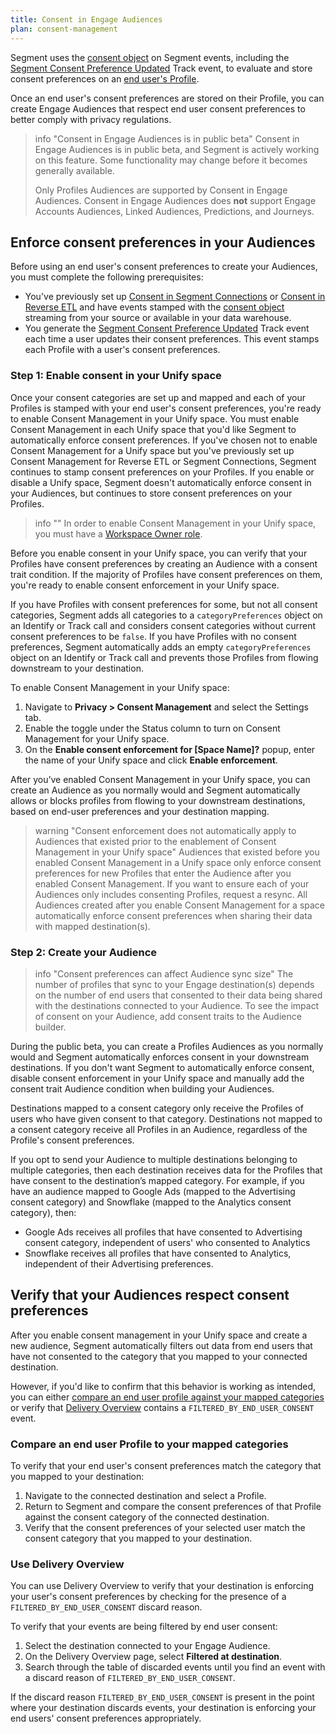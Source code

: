 ```yaml
---
title: Consent in Engage Audiences
plan: consent-management
---
```


Segment uses the [consent object](/docs/privacy/consent-in-unify/#segment-consent-preference-event) on Segment events, including the [Segment Consent Preference Updated](/docs/privacy/consent-in-unify/#segment-consent-preference-updated-event) Track event, to evaluate and store consent preferences on an [end user's Profile](/docs/privacy/consent-management/consent-in-unify#segment-consent-preference-updated-event). 

Once an end user's consent preferences are stored on their Profile, you can create Engage Audiences that respect end user consent preferences to better comply with privacy regulations. 

> info "Consent in Engage Audiences is in public beta"
> Consent in Engage Audiences is in public beta, and Segment is actively working on this feature. Some functionality may change before it becomes generally available. 
>
> Only Profiles Audiences are supported by Consent in Engage Audiences. Consent in Engage Audiences does **not** support Engage Accounts Audiences, Linked Audiences, Predictions, and Journeys.

## Enforce consent preferences in your Audiences

Before using an end user's consent preferences to create your Audiences, you must complete the following prerequisites: 
- You've previously set up [Consent in Segment Connections](/docs/privacy/consent-management/configure-consent-management) or [Consent in Reverse ETL](/docs/privacy/consent-management/consent-in-retl) and have events stamped with the [consent object](/docs/privacy/consent-management/consent-in-segment-connections#consent-object) streaming from your source or available in your data warehouse.
- You generate the [Segment Consent Preference Updated](/docs/privacy/consent-management/consent-in-unify#segment-consent-preference-updated-event) Track event each time a user updates their consent preferences. This event stamps each Profile with a user's consent preferences. 

### Step 1: Enable consent in your Unify space

Once your consent categories are set up and mapped and each of your Profiles is stamped with your end user's consent preferences, you're ready to enable Consent Management in your Unify space. You must enable Consent Management in each Unify space that you'd like Segment to automatically enforce consent preferences. If you've chosen not to enable Consent Management for a Unify space but you've previously set up Consent Management for Reverse ETL or Segment Connections, Segment continues to stamp consent preferences on your Profiles. If you enable or disable a Unify space, Segment doesn't automatically enforce consent in your Audiences, but continues to store consent preferences on your Profiles.

> info ""
> In order to enable Consent Management in your Unify space, you must have a [Workspace Owner role](/docs/segment-app/iam/roles/).  

Before you enable consent in your Unify space, you can verify that your Profiles have consent preferences by creating an Audience with a consent trait condition. If the majority of Profiles have consent preferences on them, you're ready to enable consent enforcement in your Unify space. 

If you have Profiles with consent preferences for some, but not all consent categories, Segment adds all categories to a `categoryPreferences` object on an Identify or Track call and considers consent categories without current consent preferences to be `false`. If you have Profiles with no consent preferences, Segment automatically adds an empty `categoryPreferences` object on an Identify or Track call and prevents those Profiles from flowing downstream to your destination. 

To enable Consent Management in your Unify space: 
1. Navigate to **Privacy > Consent Management** and select the Settings tab.  
2. Enable the toggle under the Status column to turn on Consent Management for your Unify space. 
3. On the **Enable consent enforcement for [Space Name]?** popup, enter the name of your Unify space and click **Enable enforcement**. 

After you’ve enabled Consent Management in your Unify space, you can create an Audience as you normally would and Segment automatically allows or blocks profiles from flowing to your downstream destinations, based on end-user preferences and your destination mapping. 

> warning "Consent enforcement does not automatically apply to Audiences that existed prior to the enablement of Consent Management in your Unify space"
> Audiences that existed before you enabled Consent Management in a Unify space only enforce consent preferences for new Profiles that enter the Audience after you enabled Consent Management. If you want to ensure each of your Audiences only includes consenting Profiles, request a resync. All Audiences created after you enable Consent Management for a space automatically enforce consent preferences when sharing their data with mapped destination(s). 


### Step 2: Create your Audience

> info "Consent preferences can affect Audience sync size"
> The number of profiles that sync to your Engage destination(s) depends on the number of end users that consented to their data being shared with the destinations connected to your Audience. To see the impact of consent on your Audience, add consent traits to the Audience builder.

During the public beta, you can create a Profiles Audiences as you normally would and Segment automatically enforces consent in your downstream destinations. If you don't want Segment to automatically enforce consent, disable consent enforcement in your Unify space and manually add the consent trait Audience condition when building your Audiences. 

Destinations mapped to a consent category only receive the Profiles of users who have given consent to that category. Destinations not mapped to a consent category receive all Profiles in an Audience, regardless of the Profile's consent preferences. 

If you opt to send your Audience to multiple destinations belonging to multiple categories, then each destination receives data for the Profiles that have consent to the destination’s mapped category. For example, if you have an audience mapped to Google Ads (mapped to the Advertising consent category) and Snowflake (mapped to the Analytics consent category), then:
* Google Ads receives all profiles that have consented to Advertising consent category, independent of users' who consented to Analytics
* Snowflake receives all profiles that have consented to Analytics, independent of their Advertising preferences.

## Verify that your Audiences respect consent preferences

After you enable consent management in your Unify space and create a new audience, Segment automatically filters out data from end users that have not consented to the category that you mapped to your connected destination. 

However, if you'd like to confirm that this behavior is working as intended, you can either [compare an end user profile against your mapped categories](#compare-an-end-user-profile-to-your-mapped-categories) or verify that [Delivery Overview](#use-delivery-overview) contains a `FILTERED_BY_END_USER_CONSENT` event. 

### Compare an end user Profile to your mapped categories

To verify that your end user's consent preferences match the category that you mapped to your destination:
1. Navigate to the connected destination and select a Profile. 
2. Return to Segment and compare the consent preferences of that Profile against the consent category of the connected destination. 
3. Verify that the consent preferences of your selected user match the consent category that you mapped to your destination.

### Use Delivery Overview

You can use Delivery Overview to verify that your destination is enforcing your user's consent preferences by checking for the presence of a `FILTERED_BY_END_USER_CONSENT` discard reason. 

To verify that your events are being filtered by end user consent:
1. Select the destination connected to your Engage Audience.
2. On the Delivery Overview page, select **Filtered at destination**. 
3. Search through the table of discarded events until you find an event with a discard reason of `FILTERED_BY_END_USER_CONSENT`.

If the discard reason `FILTERED_BY_END_USER_CONSENT` is present in the point where your destination discards events, your destination is enforcing your end users' consent preferences appropriately.
